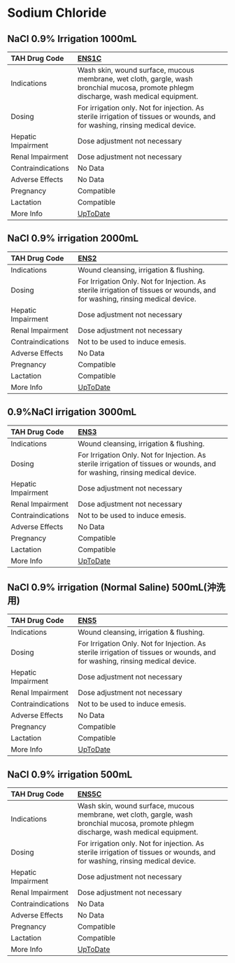 # Sodium Chloride

## NaCl 0.9% Irrigation 1000mL

| TAH Drug Code      | [ENS1C](https://www.tahsda.org.tw/drugs/hissearch.php?drug_code=ENS1C)                                                                 |
|:-------------------|:---------------------------------------------------------------------------------------------------------------------------------------|
| Indications        | Wash skin, wound surface, mucous membrane, wet cloth, gargle, wash bronchial mucosa, promote phlegm discharge, wash medical equipment. |
| Dosing             | For irrigation only. Not for injection. As sterile irrigation of tissues or wounds, and for washing, rinsing medical device.           |
| Hepatic Impairment | Dose adjustment not necessary                                                                                                          |
| Renal Impairment   | Dose adjustment not necessary                                                                                                          |
| Contraindications  | No Data                                                                                                                                |
| Adverse Effects    | No Data                                                                                                                                |
| Pregnancy          | Compatible                                                                                                                             |
| Lactation          | Compatible                                                                                                                             |
| More Info          | [UpToDate](https://www.uptodate.com/contents/sodium-chloride-preparations-saline-and-oral-salt-tablets-drug-information)               |

## NaCl 0.9% irrigation 2000mL

| TAH Drug Code      | [ENS2](https://www.tahsda.org.tw/drugs/hissearch.php?drug_code=ENS2)                                                         |
|:-------------------|:-----------------------------------------------------------------------------------------------------------------------------|
| Indications        | Wound cleansing, irrigation & flushing.                                                                                      |
| Dosing             | For Irrigation Only. Not for Injection. As sterile irrigation of tissues or wounds, and for washing, rinsing medical device. |
| Hepatic Impairment | Dose adjustment not necessary                                                                                                |
| Renal Impairment   | Dose adjustment not necessary                                                                                                |
| Contraindications  | Not to be used to induce emesis.                                                                                             |
| Adverse Effects    | No Data                                                                                                                      |
| Pregnancy          | Compatible                                                                                                                   |
| Lactation          | Compatible                                                                                                                   |
| More Info          | [UpToDate](https://www.uptodate.com/contents/sodium-chloride-preparations-saline-and-oral-salt-tablets-drug-information)     |

## 0.9%NaCl irrigation 3000mL

| TAH Drug Code      | [ENS3](https://www.tahsda.org.tw/drugs/hissearch.php?drug_code=ENS3)                                                         |
|:-------------------|:-----------------------------------------------------------------------------------------------------------------------------|
| Indications        | Wound cleansing, irrigation & flushing.                                                                                      |
| Dosing             | For Irrigation Only. Not for Injection. As sterile irrigation of tissues or wounds, and for washing, rinsing medical device. |
| Hepatic Impairment | Dose adjustment not necessary                                                                                                |
| Renal Impairment   | Dose adjustment not necessary                                                                                                |
| Contraindications  | Not to be used to induce emesis.                                                                                             |
| Adverse Effects    | No Data                                                                                                                      |
| Pregnancy          | Compatible                                                                                                                   |
| Lactation          | Compatible                                                                                                                   |
| More Info          | [UpToDate](https://www.uptodate.com/contents/sodium-chloride-preparations-saline-and-oral-salt-tablets-drug-information)     |

## NaCl 0.9% irrigation (Normal Saline) 500mL(沖洗用)

| TAH Drug Code      | [ENS5](https://www.tahsda.org.tw/drugs/hissearch.php?drug_code=ENS5)                                                         |
|:-------------------|:-----------------------------------------------------------------------------------------------------------------------------|
| Indications        | Wound cleansing, irrigation & flushing.                                                                                      |
| Dosing             | For Irrigation Only. Not for Injection. As sterile irrigation of tissues or wounds, and for washing, rinsing medical device. |
| Hepatic Impairment | Dose adjustment not necessary                                                                                                |
| Renal Impairment   | Dose adjustment not necessary                                                                                                |
| Contraindications  | Not to be used to induce emesis.                                                                                             |
| Adverse Effects    | No Data                                                                                                                      |
| Pregnancy          | Compatible                                                                                                                   |
| Lactation          | Compatible                                                                                                                   |
| More Info          | [UpToDate](https://www.uptodate.com/contents/sodium-chloride-preparations-saline-and-oral-salt-tablets-drug-information)     |

## NaCl 0.9% irrigation 500mL

| TAH Drug Code      | [ENS5C](https://www.tahsda.org.tw/drugs/hissearch.php?drug_code=ENS5C)                                                                 |
|:-------------------|:---------------------------------------------------------------------------------------------------------------------------------------|
| Indications        | Wash skin, wound surface, mucous membrane, wet cloth, gargle, wash bronchial mucosa, promote phlegm discharge, wash medical equipment. |
| Dosing             | For irrigation only. Not for injection. As sterile irrigation of tissues or wounds, and for washing, rinsing medical device.           |
| Hepatic Impairment | Dose adjustment not necessary                                                                                                          |
| Renal Impairment   | Dose adjustment not necessary                                                                                                          |
| Contraindications  | No Data                                                                                                                                |
| Adverse Effects    | No Data                                                                                                                                |
| Pregnancy          | Compatible                                                                                                                             |
| Lactation          | Compatible                                                                                                                             |
| More Info          | [UpToDate](https://www.uptodate.com/contents/sodium-chloride-preparations-saline-and-oral-salt-tablets-drug-information)               |

